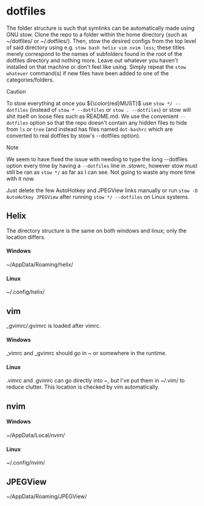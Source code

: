 # dotfiles
The folder structure is such that symlinks can be automatically made using GNU stow. Clone the repo to a folder within the home directory (such as ~/dotfiles/ or ~/.dotfiles/). Then, stow the desired configs from the top level of said directory using e.g. `stow bash helix vim nvim less`; these titles merely correspond to the names of subfolders found in the root of the dotfiles directory and nothing more. Leave out whatever you haven't installed on that machine or don't feel like using. Simply repeat the `stow whatever` command(s) if new files have been added to one of the categories/folders.

> [!CAUTION]
> To stow everything at once you ${\color{red}MUST}$ use `stow */ --dotfiles` (instead of `stow * --dotfiles` or `stow . --dotfiles`) or stow will shit itself on loose files such as README.md. We use the convenient `--dotfiles` option so that the repo doesn't contain any hidden files to hide from `ls` or `tree` (and instead has files named `dot-bashrc` which are converted to real dotfiles by stow's --dotfiles option).

> [!NOTE]
> We seem to have fixed the issue with needing to type the long --dotfiles option every time by having a `--dotfiles` line in .stowrc, however stow must still be ran as `stow */` as far as I can see. Not going to waste any more time with it now.

Just delete the few AutoHotkey and JPEGView links manually or run `stow -D AutoHotkey JPEGView` after running `stow */ --dotfiles` on Linux systems.

## Helix
The directory structure is the same on both windows and linux; only the location differs.
#### Windows
~/AppData/Roaming/helix/
#### Linux
~/.config/helix/

## vim
_gvimrc/.gvimrc is loaded after vimrc.
#### Windows
_vimrc and _gvimrc should go in ~ or somewhere in the runtime.
#### Linux
.vimrc and .gvimrc can go directly into ~, but I've put them in ~/.vim/ to reduce clutter. This location is checked by vim automatically.

## nvim
#### Windows
~/AppData/Local/nvim/
#### Linux
~/.config/nvim/
## JPEGView
~/AppData/Roaming/JPEGView/
